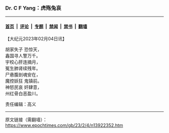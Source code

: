 ### Dr. C F Yang：虎殇兔哀

---

#### [首页](../../../..?n13922352) &nbsp;|&nbsp; [评论](../../../../../epoch-comment?n13922352) &nbsp;|&nbsp; [专题](../../../../../epoch-special?n13922352) &nbsp;|&nbsp; [禁闻](../../../../../epoch-news?n13922352) &nbsp;|&nbsp; [禁书](../../../../../books?n13922352) &nbsp;|&nbsp; [翻墙](https://github.com/gfw-breaker/nogfw/blob/master/README.md?n13922352)


<div class="post_content" id="artbody" itemprop="articleBody">
 <!-- article content begin -->
 <p>
  【大纪元2023年02月04日讯】
 </p>
 <p>
  <ok href="https://www.epochtimes.com/gb/tag/%E8%83%A1%E5%AE%B6%E5%A4%B1%E5%AD%90.html">
   胡家失子
  </ok>
  恐惊天，
  <br/>
  鑫国寻人警万千。
  <br/>
  宇校心肝连摘月，
  <br/>
  冤生肺肾续残年。
  <br/>
  尸悬腹剖魂安在，
  <br/>
  <ok href="https://www.epochtimes.com/gb/tag/%E9%AD%94%E6%8E%A7%E5%A6%96%E7%8B%82.html">
   魔控妖狂
  </ok>
  鬼镇前。
  <br/>
  <ok href="https://www.epochtimes.com/gb/tag/%E7%A5%9E%E6%80%92%E6%B0%91%E5%93%80.html">
   神怒民哀
  </ok>
  奸肆意，
  <br/>
  州红骨白恶盈川。
 </p>
 <p>
  责任编辑：高义
 </p>
 <!-- article content end -->
 <div id="below_article_ad">
 </div>
</div>


---

原文链接（需翻墙）：https://www.epochtimes.com/gb/23/2/4/n13922352.htm